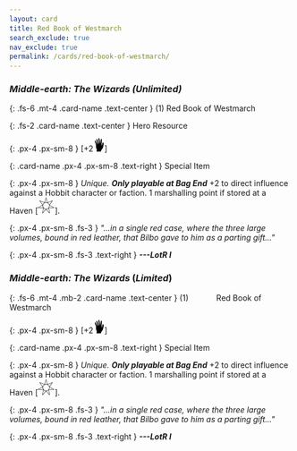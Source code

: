 ```yaml
---
layout: card
title: Red Book of Westmarch
search_exclude: true
nav_exclude: true
permalink: /cards/red-book-of-westmarch/
---
```


### _Middle-earth: The Wizards (Unlimited)_

{: .fs-6 .mt-4 .card-name .text-center }
(1) Red Book of Westmarch

{: .fs-2 .card-name .text-center }
Hero Resource

{: .px-4 .px-sm-8 }
\[+2![](/assets/images/di.svg)]
 
{: .card-name .px-4 .px-sm-8 .text-right }
Special Item

{: .px-4 .px-sm-8 }
_Unique._ ***Only playable at Bag End*** +2 to direct influence against a Hobbit character or faction. 1 marshalling point if stored at a Haven \[![](/assets/images/free-haven.svg)].
 
{: .px-4 .px-sm-8 .fs-3 }
_"...in a single red case, where the three large volumes, bound in red leather, that Bilbo gave to him as a parting gift..."_

{: .px-4 .px-sm-8 .fs-3 .text-right }
_**---LotR I**_

### _Middle-earth: The Wizards_ (_Limited_)

{: .fs-6 .mt-4 .mb-2 .card-name .text-center }
(1) &emsp;&emsp;&emsp; Red Book of Westmarch

{: .px-4 .px-sm-8 }
\[+2![](/assets/images/di.svg)]
 
{: .card-name .px-4 .px-sm-8 .text-right }
Special Item

{: .px-4 .px-sm-8 }
_Unique._ ***Only playable at Bag End*** +2 to direct influence against a Hobbit character or faction. 1 marshalling point if stored at a Haven \[![](/assets/images/free-haven.svg)].
 
{: .px-4 .px-sm-8 .fs-3 }
_"...in a single red case, where the three large volumes, bound in red leather, that Bilbo gave to him as a parting gift..."_

{: .px-4 .px-sm-8 .fs-3 .text-right }
_**---LotR I**_
